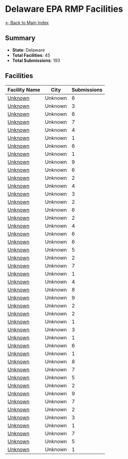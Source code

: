 # Delaware EPA RMP Facilities

[← Back to Main Index](../../index.md)

## Summary

- **State**: Delaware
- **Total Facilities**: 45
- **Total Submissions**: 193

## Facilities

| Facility Name | City | Submissions |
|--------------|------|-------------|
| [Unknown](facilities/100000076348/index.md) | Unknown | 6 |
| [Unknown](facilities/100000037088/index.md) | Unknown | 3 |
| [Unknown](facilities/100000066126/index.md) | Unknown | 6 |
| [Unknown](facilities/100000088166/index.md) | Unknown | 7 |
| [Unknown](facilities/100000060934/index.md) | Unknown | 4 |
| [Unknown](facilities/100000073804/index.md) | Unknown | 1 |
| [Unknown](facilities/100000132572/index.md) | Unknown | 6 |
| [Unknown](facilities/100000069114/index.md) | Unknown | 1 |
| [Unknown](facilities/100000109606/index.md) | Unknown | 9 |
| [Unknown](facilities/100000155958/index.md) | Unknown | 6 |
| [Unknown](facilities/100000169293/index.md) | Unknown | 2 |
| [Unknown](facilities/100000215162/index.md) | Unknown | 4 |
| [Unknown](facilities/100000064404/index.md) | Unknown | 3 |
| [Unknown](facilities/100000083045/index.md) | Unknown | 2 |
| [Unknown](facilities/100000108849/index.md) | Unknown | 6 |
| [Unknown](facilities/100000173359/index.md) | Unknown | 2 |
| [Unknown](facilities/100000132983/index.md) | Unknown | 4 |
| [Unknown](facilities/100000053265/index.md) | Unknown | 6 |
| [Unknown](facilities/100000060275/index.md) | Unknown | 6 |
| [Unknown](facilities/100000178639/index.md) | Unknown | 5 |
| [Unknown](facilities/100000105879/index.md) | Unknown | 2 |
| [Unknown](facilities/100000072841/index.md) | Unknown | 7 |
| [Unknown](facilities/100000086417/index.md) | Unknown | 1 |
| [Unknown](facilities/100000229184/index.md) | Unknown | 4 |
| [Unknown](facilities/100000148501/index.md) | Unknown | 8 |
| [Unknown](facilities/100000097968/index.md) | Unknown | 9 |
| [Unknown](facilities/100000042152/index.md) | Unknown | 2 |
| [Unknown](facilities/100000089539/index.md) | Unknown | 2 |
| [Unknown](facilities/100000158321/index.md) | Unknown | 1 |
| [Unknown](facilities/100000102364/index.md) | Unknown | 3 |
| [Unknown](facilities/100000111808/index.md) | Unknown | 1 |
| [Unknown](facilities/100000104585/index.md) | Unknown | 6 |
| [Unknown](facilities/100000110747/index.md) | Unknown | 1 |
| [Unknown](facilities/100000013601/index.md) | Unknown | 8 |
| [Unknown](facilities/100000057056/index.md) | Unknown | 7 |
| [Unknown](facilities/100000171725/index.md) | Unknown | 5 |
| [Unknown](facilities/100000162557/index.md) | Unknown | 2 |
| [Unknown](facilities/100000025073/index.md) | Unknown | 9 |
| [Unknown](facilities/100000077579/index.md) | Unknown | 7 |
| [Unknown](facilities/100000027473/index.md) | Unknown | 2 |
| [Unknown](facilities/100000040314/index.md) | Unknown | 3 |
| [Unknown](facilities/100000153996/index.md) | Unknown | 1 |
| [Unknown](facilities/100000185578/index.md) | Unknown | 7 |
| [Unknown](facilities/100000127631/index.md) | Unknown | 5 |
| [Unknown](facilities/100000041947/index.md) | Unknown | 1 |
